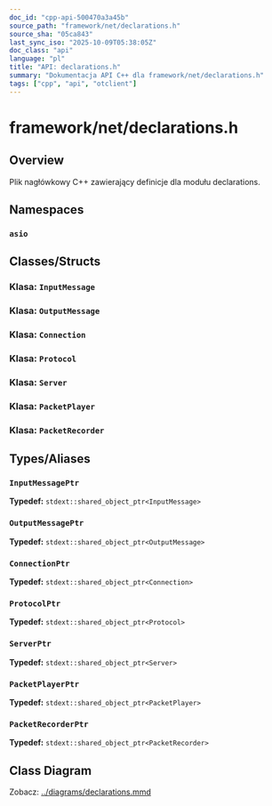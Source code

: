 ```yaml
---
doc_id: "cpp-api-500470a3a45b"
source_path: "framework/net/declarations.h"
source_sha: "05ca843"
last_sync_iso: "2025-10-09T05:38:05Z"
doc_class: "api"
language: "pl"
title: "API: declarations.h"
summary: "Dokumentacja API C++ dla framework/net/declarations.h"
tags: ["cpp", "api", "otclient"]
---
```


# framework/net/declarations.h

## Overview

Plik nagłówkowy C++ zawierający definicje dla modułu declarations.

## Namespaces

### `asio`

## Classes/Structs

### Klasa: `InputMessage`

### Klasa: `OutputMessage`

### Klasa: `Connection`

### Klasa: `Protocol`

### Klasa: `Server`

### Klasa: `PacketPlayer`

### Klasa: `PacketRecorder`

## Types/Aliases

### `InputMessagePtr`

**Typedef:** `stdext::shared_object_ptr<InputMessage>`

### `OutputMessagePtr`

**Typedef:** `stdext::shared_object_ptr<OutputMessage>`

### `ConnectionPtr`

**Typedef:** `stdext::shared_object_ptr<Connection>`

### `ProtocolPtr`

**Typedef:** `stdext::shared_object_ptr<Protocol>`

### `ServerPtr`

**Typedef:** `stdext::shared_object_ptr<Server>`

### `PacketPlayerPtr`

**Typedef:** `stdext::shared_object_ptr<PacketPlayer>`

### `PacketRecorderPtr`

**Typedef:** `stdext::shared_object_ptr<PacketRecorder>`

## Class Diagram

Zobacz: [../diagrams/declarations.mmd](../diagrams/declarations.mmd)
